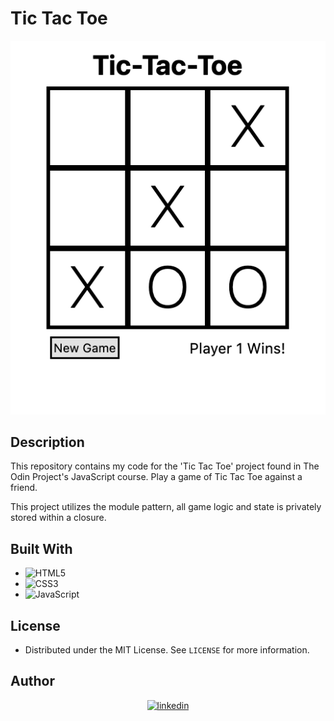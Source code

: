 # Tic Tac Toe

![alt text](./misc/Screenshot%202023-04-29%20at%2022-19-27%20Tic-Tac-Toe.png)

## Description

This repository contains my code for the 'Tic Tac Toe' project found in The Odin Project's JavaScript course.
Play a game of Tic Tac Toe against a friend.

This project utilizes the module pattern, all game logic and state is privately stored within a closure.

## Built With

- ![HTML5](https://img.shields.io/badge/html5-%23E34F26.svg?style=for-the-badge&logo=html5&logoColor=white)   
- ![CSS3](https://img.shields.io/badge/css3-%231572B6.svg?style=for-the-badge&logo=css3&logoColor=white)   
- ![JavaScript](https://img.shields.io/badge/javascript-%23323330.svg?style=for-the-badge&logo=javascript&logoColor=%23F7DF1E)


## License

- Distributed under the MIT License. See `LICENSE` for more information.


## Author

<div align="center">

<a href="https://linkedin.com/in/trentbenson08" target="_blank">
<img src=https://img.shields.io/badge/linkedin:%20%20trentbenson08-%2300acee.svg?color=405DE6&style=for-the-badge&logo=linkedin&logoColor=white alt=linkedin style="margin-bottom: 5px;"/>
</a>

</div>